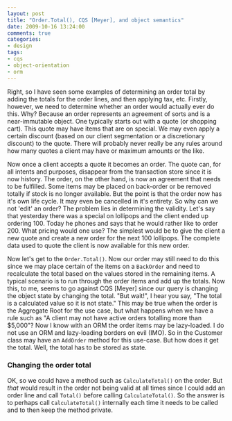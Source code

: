 ```yaml
---
layout: post
title: "Order.Total(), CQS [Meyer], and object semantics"
date: 2009-10-16 13:24:00
comments: true
categories: 
- design
tags:
- cqs
- object-orientation
- orm
---
```


Right, so I have seen some examples of determining an order total by adding the totals for the order lines, and then applying tax, etc. Firstly, however, we need to determine whether an order would actually ever do this. Why? Because an order represents an agreement of sorts and is a near-immutable object. One typically starts out with a quote (or shopping cart). This quote may have items that are on special. We may even apply a certain discount (based on our client segmentation or a discretionary discount) to the quote. There will probably never really be any rules around how many quotes a client may have or maximum amounts or the like.

Now once a client accepts a quote it becomes an order. The quote can, for all intents and purposes, disappear from the transaction store since it is now history. The order, on the other hand, is now an agreement that needs to be fulfilled. Some items may be placed on back-order or be removed totally if stock is no longer available. But the point is that the order now has it's own life cycle. It may even be cancelled in it's entirety. So why can we not 'edit' an order? The problem lies in determining the validity. Let's say that yesterday there was a special on lollipops and the client ended up ordering 100. Today he phones and says that he would rather like to order 200. What pricing would one use? The simplest would be to give the client a new quote and create a new order for the next 100 lollipops. The complete data used to quote the client is now available for this new order.

Now let's get to the `Order.Total()`. Now our order may still need to do this since we may place certain of the items on a `BackOrder` and need to recalculate the total based on the values stored in the remaining items. A typical scenario is to run through the order items and add up the totals. Now this, to me, seems to go against CQS [Meyer] since our query is changing the object state by changing the total. "But wait!", I hear you say, "The total is a calculated value so it is not state." This may be true when the order is the Aggregate Root for the use case, but what happens when we have a rule such as "A client may not have active orders totalling more than $5,000"? Now I know with an ORM the order items may be lazy-loaded. I do not use an ORM and lazy-loading borders on evil (IMO). So in the Customer class may have an `AddOrder` method for this use-case. But how does it get the total. Well, the total has to be stored as state.

### Changing the order total
OK, so we could have a method such as `CalculateTotal()` on the order. But _that_ would result in the order not being valid at all times since I could add an order line and call `Total()` before calling `CalculateTotal()`. So the answer is to perhaps call `CalculateTotal()` internally each time it needs to be called and to then keep the method private.
